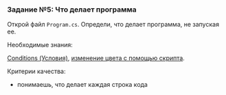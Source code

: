 ### Задание №5: Что делает программа

Открой файл `Program.cs`. Определи, что делает программа, не запуская ее.

Необходимые знания:

[Conditions (Условия)](http://unity3d.unium.ru/lessons/lesson10/index.html#conditions), [изменение цвета с помощью скрипта](http://unity3d.unium.ru/lessons/lesson10/index.html#changecolor).

Критерии качества:

- понимаешь, что делает каждая строка кода